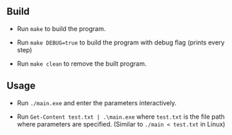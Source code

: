 ## Build
- Run `make` to build the program.

- Run `make DEBUG=true` to build the program with debug flag (prints every step)

- Run `make clean` to remove the built program.


## Usage
- Run `./main.exe` and enter the parameters interactively.

- Run `Get-Content test.txt | .\main.exe` where `test.txt` is the file path where parameters are specified. (Similar to `./main < test.txt` in Linux)
